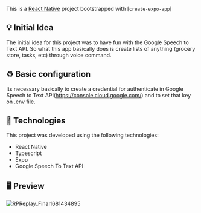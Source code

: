 This is a [React Native](https://reactnative.dev/) project bootstrapped with [`create-expo-app`]

## 💡 Initial Idea

The initial idea for this project was to have fun with the Google Speech to Text API. 
So what this app basically does is create lists of anything (grocery store, tasks, etc) through voice command.

## ⚙️ Basic configuration

Its necessary basically to create a credential for authenticate in Google Speech to Text API(https://console.cloud.google.com/) and to set that key on .env file.

## 🧪 Technologies

This project was developed using the following technologies:

- React Native
- Typescript
- Expo
- Google Speech To Text API

## 🖥 Preview

![RPReplay_Final1681434895](https://user-images.githubusercontent.com/7294833/231920277-5d16a056-cc77-4cb3-b2ec-fd86fa646b65.gif)


